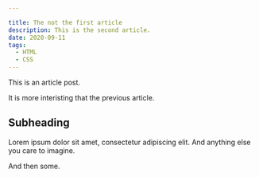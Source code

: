 ```yaml
---

title: The not the first article
description: This is the second article.
date: 2020-09-11
tags:
  - HTML
  - CSS
---
```


This is an article post.

It is more interisting that the previous article.

## Subheading

Lorem ipsum dolor sit amet, consectetur adipiscing elit.
And anything else you care to imagine.

And then some.
